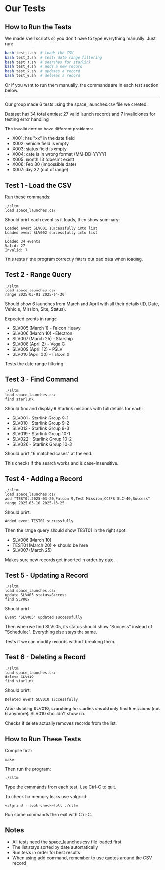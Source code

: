 # Our Tests

## How to Run the Tests

We made shell scripts so you don't have to type everything manually. Just run:
```bash
bash test_1.sh  # loads the CSV
bash test_2.sh  # tests date range filtering
bash test_3.sh  # searches for starlink
bash test_4.sh  # adds a new record
bash test_5.sh  # updates a record
bash test_6.sh  # deletes a record
```

Or if you want to run them manually, the commands are in each test section below.

----

Our group made 6 tests using the space_launches.csv file we created.

Dataset has 34 total entries: 27 valid launch records and 7 invalid ones for testing error handling

The invalid entries have different problems:
- X001: has "xx" in the date field
- X002: vehicle field is empty
- X003: status field is empty
- X004: date is in wrong format (MM-DD-YYYY)
- X005: month 13 (doesn't exist)
- X006: Feb 30 (impossible date)
- X007: day 32 (out of range)

## Test 1 - Load the CSV

Run these commands:
```
./sltm
load space_launches.csv
```

Should print each event as it loads, then show summary:
```
Loaded event SLV001 successfully into list
Loaded event SLV002 successfully into list
...
Loaded 34 events
Valid: 27
Invalid: 7
```

This tests if the program correctly filters out bad data when loading.

## Test 2 - Range Query
```
./sltm
load space_launches.csv
range 2025-03-01 2025-04-30
```

Should show 6 launches from March and April with all their details (ID, Date, Vehicle, Mission, Site, Status).

Expected events in range:
- SLV005 (March 1) - Falcon Heavy
- SLV006 (March 10) - Electron
- SLV007 (March 25) - Starship
- SLV008 (April 2) - Vega C
- SLV009 (April 12) - PSLV
- SLV010 (April 30) - Falcon 9

Tests the date range filtering.

## Test 3 - Find Command
```
./sltm
load space_launches.csv
find starlink
```

Should find and display 6 Starlink missions with full details for each:
- SLV001 - Starlink Group 9-1
- SLV010 - Starlink Group 9-2
- SLV013 - Starlink Group 9-3
- SLV019 - Starlink Group 10-1
- SLV022 - Starlink Group 10-2
- SLV026 - Starlink Group 10-3

Should print "6 matched cases" at the end.

This checks if the search works and is case-insensitive.

## Test 4 - Adding a Record
```
./sltm
load space_launches.csv
add "TEST01,2025-03-20,Falcon 9,Test Mission,CCSFS SLC-40,Success"
range 2025-03-10 2025-03-25
```

Should print:
```
Added event TEST01 successfully
```

Then the range query should show TEST01 in the right spot:
- SLV006 (March 10)
- TEST01 (March 20) <- should be here
- SLV007 (March 25)

Makes sure new records get inserted in order by date.

## Test 5 - Updating a Record
```
./sltm
load space_launches.csv
update SLV005 status=Success
find SLV005
```

Should print:
```
Event 'SLV005' updated successfully
```

Then when we find SLV005, its status should show "Success" instead of "Scheduled". Everything else stays the same.

Tests if we can modify records without breaking them.

## Test 6 - Deleting a Record
```
./sltm
load space_launches.csv
delete SLV010
find starlink
```

Should print:
```
Deleted event SLV010 successfully
```

After deleting SLV010, searching for starlink should only find 5 missions (not 6 anymore). SLV010 shouldn't show up.

Checks if delete actually removes records from the list.

## How to Run These Tests

Compile first:
```
make
```

Then run the program:
```
./sltm
```

Type the commands from each test. Use Ctrl-C to quit.

To check for memory leaks use valgrind:
```
valgrind --leak-check=full ./sltm
```

Run some commands then exit with Ctrl-C.

## Notes

- All tests need the space_launches.csv file loaded first
- The list stays sorted by date automatically
- Run tests in order for best results
- When using add command, remember to use quotes around the CSV record
